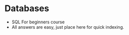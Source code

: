 # Databases

- SQL For beginners course
- All answers are easy, just place here for quick indexing.
